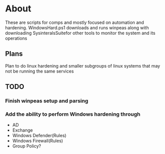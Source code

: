 # About

These are scripts for comps and mostly focused on automation and hardening.
WindowsHard.ps1 downloads and runs winpeas along with downloading SysinteralsSuitefor other tools to monitor the system and its operations

## Plans

Plan to do linux hardening and smaller subgroups of linux systems that may not be running the same services 

## TODO

### Finish winpeas setup and parsing

### Add the ability to perform Windows hardening through
 - AD
 - Exchange
 - Windows Defender(Rules)
 - Windows Firewall(Rules)
 - Group Policy?
